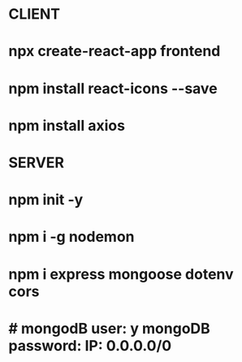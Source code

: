 # CLIENT

# npx create-react-app frontend

# npm install react-icons --save

# npm install axios

# SERVER

# npm init -y

# npm i -g nodemon

# npm i express mongoose dotenv cors

# # mongodB user:  y mongoDB password:  IP: 0.0.0.0/0
